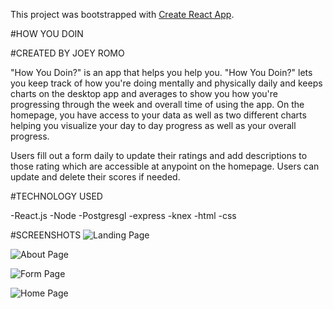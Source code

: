This project was bootstrapped with [Create React App](https://github.com/facebook/create-react-app).

#HOW YOU DOIN

#CREATED BY JOEY ROMO

"How You Doin?" is an app that helps you help you. "How You Doin?" lets you keep track of how you're doing mentally and physically daily and keeps charts on the desktop app and averages to show you how you're progressing through the week and overall time of using the app. On the homepage, you have access to your data as well as two different charts helping you visualize your day to day progress as well as your overall progress.


Users fill out a form daily to update their ratings and add descriptions to those rating which are accessible at anypoint on the homepage. Users can update and delete their scores if needed.


#TECHNOLOGY USED

-React.js
-Node
-Postgresgl
-express
-knex
-html
-css

#SCREENSHOTS
![Landing Page](https://i.imgur.com/CHOAgO9.png "HOw You Doin Landing page")

![About Page](https://i.imgur.com/Wiu5Zmk.png "HOw You Doin About page")

![Form Page](https://i.imgur.com/ZI7CxMl.png "HOw You Doin Form page")

![Home Page](https://i.imgur.com/9ZCVfbX.png "HOw You Doin Home page")